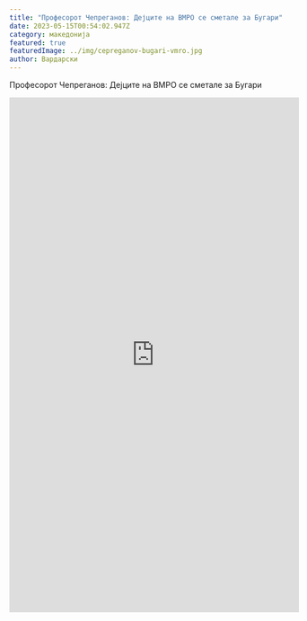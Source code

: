 ```yaml
---
title: "Професорот Чепреганов: Дејците на ВМРО се сметале за Бугари"
date: 2023-05-15T00:54:02.947Z
category: македонија
featured: true
featuredImage: ../img/cepreganov-bugari-vmro.jpg
author: Вардарски
---
```

Професорот Чепреганов: Дејците на ВМРО се сметале за Бугари

<iframe width="516" height="918" src="https://www.youtube.com/embed/8UUErySbgJ0" title="Чепреганов: Дејците на ВМРО се сметале за Бугари" frameborder="0" allow="accelerometer; autoplay; clipboard-write; encrypted-media; gyroscope; picture-in-picture; web-share" allowfullscreen></iframe>